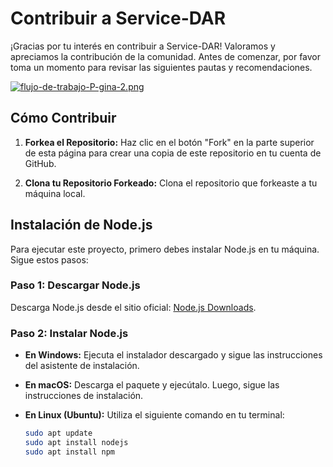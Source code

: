 # Contribuir a Service-DAR

¡Gracias por tu interés en contribuir a Service-DAR! Valoramos y apreciamos la contribución de la comunidad. Antes de comenzar, por favor toma un momento para revisar las siguientes pautas y recomendaciones.

[![flujo-de-trabajo-P-gina-2.png](https://i.postimg.cc/SK2BrVQk/flujo-de-trabajo-P-gina-2.png)](https://postimg.cc/FfvCFyJB)

## Cómo Contribuir

1. **Forkea el Repositorio:** Haz clic en el botón "Fork" en la parte superior de esta página para crear una copia de este repositorio en tu cuenta de GitHub.

2. **Clona tu Repositorio Forkeado:** Clona el repositorio que forkeaste a tu máquina local.

## Instalación de Node.js

Para ejecutar este proyecto, primero debes instalar Node.js en tu máquina. Sigue estos pasos:

### Paso 1: Descargar Node.js

Descarga Node.js desde el sitio oficial: [Node.js Downloads](https://nodejs.org/en/download/).

### Paso 2: Instalar Node.js

- **En Windows:** Ejecuta el instalador descargado y sigue las instrucciones del asistente de instalación.

- **En macOS:** Descarga el paquete y ejecútalo. Luego, sigue las instrucciones de instalación.

- **En Linux (Ubuntu):** Utiliza el siguiente comando en tu terminal:

   ```bash
   sudo apt update
   sudo apt install nodejs
   sudo apt install npm

